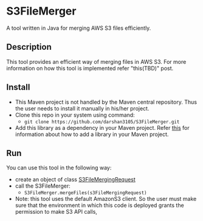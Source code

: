 # S3FileMerger
A tool written in Java for merging AWS S3 files efficiently.

## Description ##
This tool provides an efficient way of merging files in AWS S3. For more information 
on how this tool is implemented refer "this(TBD)" post.

## Install ##
- This Maven project is not handled by the Maven central repository. Thus the user needs
to install it manually in his/her project. 
- Clone this repo in your system using command:
    - `git clone https://github.com/darshan3105/S3FileMerger.git`
- Add this library as a dependency in your Maven project. Refer 
[this](https://devcenter.heroku.com/articles/local-maven-dependencies)
for  information about how to add a library in your Maven project.

## Run ##
You can use this tool in the following way:
- create an object of class [S3FileMergingRequest](https://github.com/darshan3105/S3FileMerger/blob/master/src/main/java/com/github/darshan3105/models/S3FileMergingRequest.java)
- call the S3FileMerger:
    - `S3FileMerger.mergeFiles(s3FileMergingRequest)`
- Note: this tool uses the default AmazonS3 client. So the user must make sure that the environment in 
which this code is deployed grants the permission to make S3 API calls,
